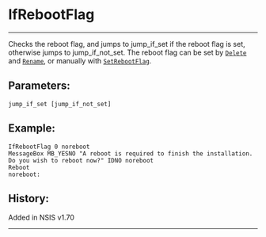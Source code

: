# IfRebootFlag

---

Checks the reboot flag, and jumps to jump\_if\_set if the reboot flag is set, otherwise jumps to jump\_if\_not_set. The reboot flag can be set by [`Delete`][1] and [`Rename`][2], or manually with [`SetRebootFlag`][3].

## Parameters:

    jump_if_set [jump_if_not_set]

## Example:

	IfRebootFlag 0 noreboot
	MessageBox MB_YESNO "A reboot is required to finish the installation. Do you wish to reboot now?" IDNO noreboot
	Reboot
	noreboot:

## History:

Added in NSIS v1.70

---

[1]: Delete.markdown
[2]: Rename.markdown
[3]: SetRebootFlag.markdown